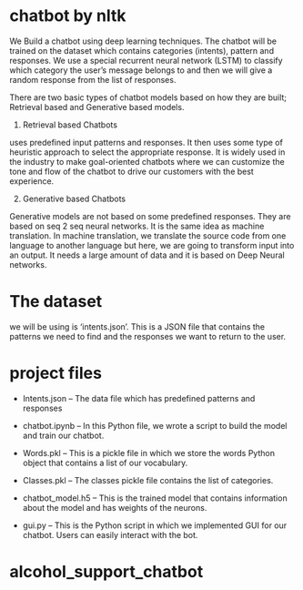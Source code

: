 # chatbot by nltk
 We Build a chatbot using deep learning techniques. The chatbot will be trained on the dataset which contains categories (intents), pattern and responses. We use a special recurrent neural network (LSTM) to classify which category the user’s message belongs to and then we will give a random response from the list of responses.
 
There are two basic types of chatbot models based on how they are built; Retrieval based and Generative based models.
 
1. Retrieval based Chatbots

uses predefined input patterns and responses. It then uses some type of heuristic approach to select the appropriate response. It is widely used in the industry to make goal-oriented chatbots where we can customize the tone and flow of the chatbot to drive our customers with the best experience.

2. Generative based Chatbots

Generative models are not based on some predefined responses.
They are based on seq 2 seq neural networks. It is the same idea as machine translation. In machine translation, we translate the source code from one language to another language but here, we are going to transform input into an output. It needs a large amount of data and it is based on Deep Neural networks.


 
# The dataset 
we will be using is ‘intents.json’. This is a JSON file that contains the patterns we need to find and the responses we want to return to the user.

# project files

- Intents.json – The data file which has predefined patterns and responses

- chatbot.ipynb – In this Python file, we wrote a script to build the model and train our chatbot.

- Words.pkl – This is a pickle file in which we store the words Python object that contains a list of our vocabulary.

- Classes.pkl – The classes pickle file contains the list of categories.

- chatbot_model.h5 – This is the trained model that contains information about the model and has weights of the neurons.

- gui.py – This is the Python script in which we implemented GUI for our chatbot. Users can easily interact with the bot.
# alcohol_support_chatbot
